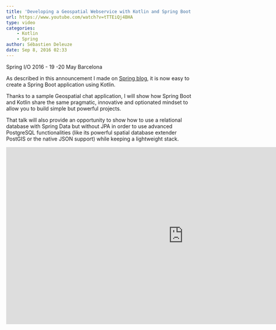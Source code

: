 ```yaml
---
title: 'Developing a Geospatial Webservice with Kotlin and Spring Boot'
url: https://www.youtube.com/watch?v=tTTEiQj4BHA
type: video
categories:
    - Kotlin
    - Spring
author: Sébastien Deleuze
date: Sep 8, 2016 02:33
---
```

Spring I/O 2016 - 19 -20 May Barcelona

As described in this announcement I made on [Spring blog](https://spring.io/blog/2016/02/15/developing-spring-boot-applications-with-kotlin), it is now easy to create a Spring Boot application using Kotlin.

Thanks to a sample Geospatial chat application, I will show how Spring Boot and Kotlin share the same pragmatic, innovative and optionated mindset to allow you to build simple but powerful projects.

That talk will also provide an opportunity to show how to use a relational database with Spring Data but without JPA in order to use advanced PostgreSQL functionalities (like its powerful spatial database extender PostGIS or the native JSON support) while keeping a lightweight stack.

<iframe width="960" height="480" src="https://www.youtube.com/embed/tTTEiQj4BHA" frameborder="0" allowfullscreen></iframe>

